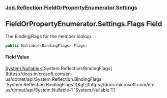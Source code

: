 ### [Jcd.Reflection](Jcd_Reflection.md 'Jcd.Reflection').[FieldOrPropertyEnumerator](Jcd_Reflection_FieldOrPropertyEnumerator.md 'Jcd.Reflection.FieldOrPropertyEnumerator').[Settings](Jcd_Reflection_FieldOrPropertyEnumerator_Settings.md 'Jcd.Reflection.FieldOrPropertyEnumerator.Settings')
## FieldOrPropertyEnumerator.Settings.Flags Field
The BindingFlags for the member lookup.  
```csharp
public Nullable<BindingFlags> Flags;
```
#### Field Value
[System.Nullable&lt;](https://docs.microsoft.com/en-us/dotnet/api/System.Nullable-1 'System.Nullable`1')[System.Reflection.BindingFlags](https://docs.microsoft.com/en-us/dotnet/api/System.Reflection.BindingFlags 'System.Reflection.BindingFlags')[&gt;](https://docs.microsoft.com/en-us/dotnet/api/System.Nullable-1 'System.Nullable`1')
